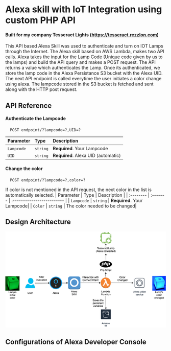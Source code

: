
# Alexa skill with IoT Integration using custom PHP API 
#### Built for my company Tesseract Lights (https://tesseract.rezzlon.com)

This API based Alexa Skill was used to authenticate and turn on IOT Lamps through the Internet. The Alexa skill based on AWS Lambda, makes two API calls. Alexa takes the input for the Lamp Code (Unique code given by us to the lamps) and build the API query and makes a POST request. The API returns a value which authenticates the Lamp. Once its authenticated, we store the lamp code in the Alexa Persistance S3 bucket with the Alexa UID.
The next API endpoint is called everytime the user initiates a color change using alexa. The lampcode stored in the S3 bucket is fetched and sent along with the HTTP post request.
## API Reference

#### Authenticate the Lampcode

```http
  POST endpoint/?lampcode=?,UID=?
```

| Parameter | Type     | Description                |
| :-------- | :------- | :------------------------- |
| `Lampcode` | `string` | **Required**. Your Lampcode|
| `UID` | `string` | **Required**. Alexa UID (automatic)|

#### Change the color

```http
  POST endpoint/?lampcode=?,color=?
```
If color is not mentioned in the API request, the next color in the list is automatically selected.
| Parameter | Type     | Description                |
| :-------- | :------- | :------------------------- |
| `Lampcode` | `string` | **Required**. Your Lampcode|
| `Color` | `string` | The color needed to be changed|

  
## Design Architecture

<img src="images/alexadiag.png" alt="Alexa SKill IOT integration Diagram" >


## Configurations of Alexa Developer Console



  
